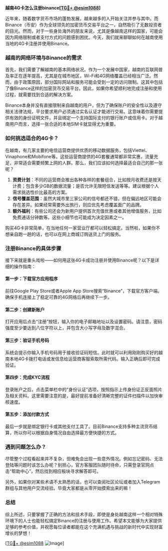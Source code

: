 **越南4G卡怎么注册binance[[TG💪+ @esim1088](https://t.me/s/esim1088)]**

近年来，随着数字货币市场的蓬勃发展，越来越多的人开始关注并参与其中。而Binance（币安）作为全球领先的加密货币交易平台之一，自然吸引了无数投资者的目光。然而，对于一些身处海外的朋友来说，尤其是像越南这样的国家，可能会因为网络限制或者支付方式的问题感到困扰。今天，我们就来聊聊如何在越南使用当地的4G卡注册并使用Binance。

### 越南的网络环境与Binance的需求

首先，我们需要了解越南的基本网络状况。作为一个发展中国家，越南的互联网普及率正在逐年提高，尤其是在城市地区，Wi-Fi和4G网络覆盖已经相当广泛。然而，由于政策原因，部分国际网站和服务可能会受到一定的访问限制。这其中包括了像Binance这样的加密货币交易平台。因此，如果你希望顺利地完成注册和使用过程，就需要找到合适的解决方案。

Binance本身并没有直接限制来自越南的用户，但为了确保账户的安全性以及遵守相关法律法规，平台要求用户必须通过实名认证才能进行交易。这意味着你需要提供有效的身份证明文件，并且绑定一个支持国际支付的银行账户或信用卡。对于越南用户而言，选择一张合适的本地SIM卡就显得尤为重要。

### 如何挑选适合的4G卡？

在越南，有几家主要的电信运营商提供优质的移动数据服务，包括Viettel、Vinaphone和Mobifone等。这些运营商提供的4G套餐通常都非常实惠，流量充足，非常适合需要频繁上网的人群。那么，我们应该如何选择最适合自己的那一张呢？

1. **资费计划**：不同的运营商会推出各种各样的套餐组合，比如按月收费还是按天计费；包含多少GB的数据流量；是否允许无限短信发送等等。建议根据个人需求挑选性价比最高的方案。
2. **信号覆盖范围**：虽然大城市里三家公司的信号都还不错，但在偏远地区可能会存在差异。如果经常需要外出旅行，则应优先考虑覆盖面广的品牌。
3. **额外福利**：有些公司还会为新用户提供首次充值优惠或者其他增值服务，比如免费通话分钟数等。这些小细节也可能成为决定因素之一。

购买4G卡非常简单，在当地任何一家营业厅都可以轻松搞定。当然啦，如果你不想亲自跑一趟的话，也可以在网上商城订购送货上门的服务。

### 注册Binance的具体步骤

接下来就是重头戏啦——如何用这张4G卡成功注册并使用Binance呢？以下是详细的操作指南：

#### 第一步：下载官方应用程序
前往Google Play Store或者Apple App Store搜索“Binance”，下载官方客户端。确保手机连接上了稳定可靠的4G网络后再继续下一步。

#### 第二步：创建新账户
打开应用后点击“注册”按钮，输入你的电子邮箱地址以及设置密码。请注意，密码强度至少要达到八位字符以上，并包含大小写字母及数字混合。

#### 第三步：验证手机号码
系统会提示你输入手机号码用于接收验证码短信。此时就可以利用刚刚购买好的越南本地4G卡拨打电话或发信息给运营商客服索取所需代码。输入正确后即可完成验证。

#### 第四步：完成KYC流程
登录账户之后，点击菜单栏中的“身份认证”选项，按照指示上传身份证正反面照片及相关资料。这里需要注意的是，最好提前准备好清晰完整的证件扫描件以加快审核速度。

#### 第五步：添加付款方式
最后一步就是绑定银行卡或其他支付工具了。目前Binance支持多种主流货币结算，所以你可以根据自身情况自由选择最方便快捷的方式。

### 遇到问题怎么办？

尽管整个过程看起来并不复杂，但难免会出现一些意外情况。例如忘记密码、无法登陆等问题时该怎么办呢？别担心，官方客服团队随时待命，只需登录官网点击“帮助中心”，然后找到相应板块寻求解答即可。

另外，如果你对某些术语不太熟悉的话，也可以查阅社区论坛或者加入Telegram群组与其他用户交流经验。毕竟大家都是从零开始摸索出来的嘛！

### 总结

综上所述，只要掌握了正确的方法和技术手段，即使是身处越南这样一个相对特殊环境下的人士也能轻松搞定Binance的注册与使用工作。希望本文能够为大家提供足够的参考价值，并祝愿每位读者都能在这个充满机遇与挑战的新时代中实现财富增长的梦想！

[[TG💪+ @esim1088](https://t.me/s/esim1088) ![Image](https://i.postimg.cc/4NQfJmqS/Snipaste-2025-05-13-00-14-12.png)]